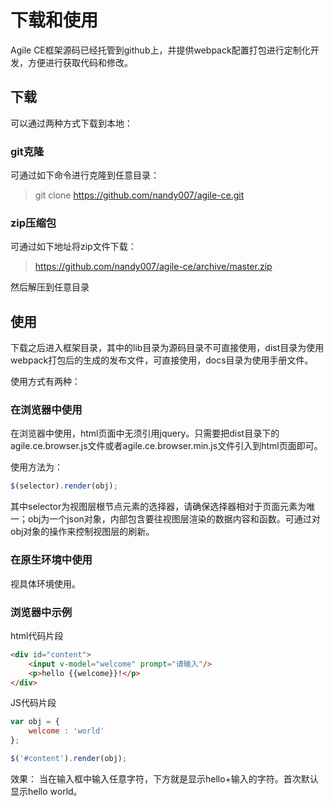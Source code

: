 # 下载和使用
Agile CE框架源码已经托管到github上，并提供webpack配置打包进行定制化开发，方便进行获取代码和修改。

<h2 id="cid_0">下载</h2>

可以通过两种方式下载到本地：

### git克隆

可通过如下命令进行克隆到任意目录：

> git clone https://github.com/nandy007/agile-ce.git

### zip压缩包

可通过如下地址将zip文件下载：

> https://github.com/nandy007/agile-ce/archive/master.zip

然后解压到任意目录

<h2 id="cid_1">使用</h2>

下载之后进入框架目录，其中的lib目录为源码目录不可直接使用，dist目录为使用webpack打包后的生成的发布文件，可直接使用，docs目录为使用手册文件。

使用方式有两种：

### 在浏览器中使用

在浏览器中使用，html页面中无须引用jquery。只需要把dist目录下的agile.ce.browser.js文件或者agile.ce.browser.min.js文件引入到html页面即可。

使用方法为：

```javascript
$(selector).render(obj);
```


其中selector为视图层根节点元素的选择器，请确保选择器相对于页面元素为唯一；obj为一个json对象，内部包含要往视图层渲染的数据内容和函数。可通过对obj对象的操作来控制视图层的刷新。

### 在原生环境中使用

视具体环境使用。


### 浏览器中示例

html代码片段
```html
<div id="content">
	<input v-model="welcome" prompt="请输入"/>
	<p>hello {{welcome}}!</p>
</div>
```

JS代码片段
```javascript
var obj = {
	welcome : 'world'
};

$('#content').render(obj);
```

效果：
当在输入框中输入任意字符，下方就是显示hello+输入的字符。首次默认显示hello world。